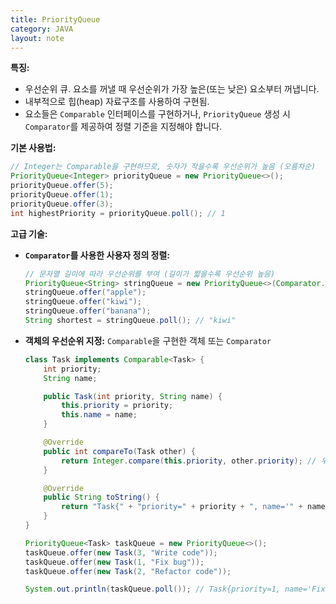```yaml
---
title: PriorityQueue
category: JAVA
layout: note
---
```


**특징:**

- 우선순위 큐. 요소를 꺼낼 때 우선순위가 가장 높은(또는 낮은) 요소부터 꺼냅니다.
- 내부적으로 힙(heap) 자료구조를 사용하여 구현됨.
- 요소들은 `Comparable` 인터페이스를 구현하거나, `PriorityQueue` 생성 시 `Comparator`를 제공하여 정렬 기준을 지정해야 합니다.

**기본 사용법:**

```java
// Integer는 Comparable을 구현하므로, 숫자가 작을수록 우선순위가 높음 (오름차순)
PriorityQueue<Integer> priorityQueue = new PriorityQueue<>();
priorityQueue.offer(5);
priorityQueue.offer(1);
priorityQueue.offer(3);
int highestPriority = priorityQueue.poll(); // 1
```

**고급 기술:**

- **`Comparator`를 사용한 사용자 정의 정렬:**
    
    ```java
    // 문자열 길이에 따라 우선순위를 부여 (길이가 짧을수록 우선순위 높음)
    PriorityQueue<String> stringQueue = new PriorityQueue<>(Comparator.comparingInt(String::length));
    stringQueue.offer("apple");
    stringQueue.offer("kiwi");
    stringQueue.offer("banana");
    String shortest = stringQueue.poll(); // "kiwi"
    ```
    
- **객체의 우선순위 지정:** `Comparable`을 구현한 객체 또는 `Comparator`
    
    ```java
    class Task implements Comparable<Task> {
        int priority;
        String name;
    
        public Task(int priority, String name) {
            this.priority = priority;
            this.name = name;
        }
    
        @Override
        public int compareTo(Task other) {
            return Integer.compare(this.priority, other.priority); // 우선순위(낮을수록 높음)
        }
    
        @Override
        public String toString() {
            return "Task{" + "priority=" + priority + ", name='" + name + '\'' + '}';
        }
    }
    
    PriorityQueue<Task> taskQueue = new PriorityQueue<>();
    taskQueue.offer(new Task(3, "Write code"));
    taskQueue.offer(new Task(1, "Fix bug"));
    taskQueue.offer(new Task(2, "Refactor code"));
    
    System.out.println(taskQueue.poll()); // Task{priority=1, name='Fix bug'}
    ```